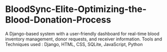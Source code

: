 # BloodSync-Elite-Optimizing-the-Blood-Donation-Process
A Django-based system with a user-friendly dashboard for real-time blood inventory management, donor requests, and receiver information.  Tools and Techniques used : Django, HTML, CSS, SQLite, JavaScript, Python
